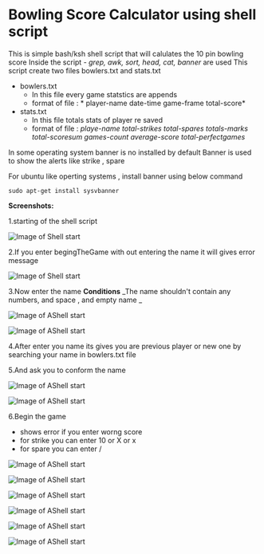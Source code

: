 # Bowling Score Calculator using shell script 

This is simple bash/ksh shell script that will calulates the 10 pin bowling score
Inside the script - *grep,  awk,  sort, head, cat, banner* are used 
This script create two files bowlers.txt and stats.txt
- bowlers.txt
	- In this file every game statstics are appends 
	- format of file : * player-name date-time game-frame total-score*
- stats.txt
	- In this file totals stats of player re saved
	- format of file  : *playe-name total-strikes total-spares totals-marks  total-scoresum games-count average-score total-perfectgames*

In some operating system banner is no installed by default 
Banner is used to show the alerts like strike , spare 

For ubuntu like operting systems , install banner using below command

``sudo apt-get install sysvbanner``

__Screenshots:__

1.starting of the shell script 

![Image of Shell start](res/1.png)

2.If you enter begingTheGame with out entering the name it will gives error message 

![Image of Shell start](res/1.png)

3.Now enter the name 
 **Conditions**
 _The name shouldn't contain any numbers, and space , and empty name _
 
![Image of AShell start](res/3.png)

![Image of AShell start](res/4.png)

4.After enter you name its gives you are previous player or new one by searching your name in bowlers.txt file

5.And ask you to conform the name 

![Image of AShell start](res/5.png)

![Image of AShell start](res/6.png)

6.Begin the game 
- shows error if you enter worng score 
- for strike you can enter 10 or X or x
- for spare you can enter /

![Image of AShell start](res/7.png)

![Image of AShell start](res/8.png)

![Image of AShell start](res/9.png)

![Image of AShell start](res/10.png)

![Image of AShell start](res/11.png)

![Image of AShell start](res/12.png)


